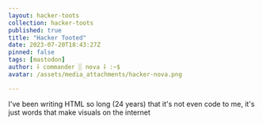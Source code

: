 ```yaml
---
layout: hacker-toots
collection: hacker-toots
published: true
title: "Hacker Tooted"
date: 2023-07-20T18:43:27Z
pinned: false
tags: [mastodon]
author: ⸸ commander ░ nova ⸸ :~$
avatar: /assets/media_attachments/hacker-nova.png

---
```


<p>I&#39;ve been writing HTML so long (24 years) that it&#39;s not even code to me, it&#39;s just words that make visuals on the internet</p>


